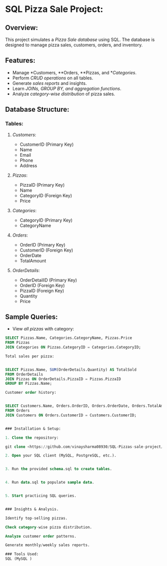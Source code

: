 # SQL Pizza Sale Project:

## Overview:
This project simulates a *Pizza Sale database* using SQL. The database is designed to manage pizza sales, customers, orders, and inventory. 

## Features:
- Manage *Customers, **Orders, **Pizzas, and **Categories*.
- Perform *CRUD operations* on all tables.
- Generate *sales reports* and insights.
- Learn *JOINs, GROUP BY, and aggregation functions*.
- Analyze *category-wise distribution* of pizza sales.

## Database Structure:

### Tables:
1. *Customers*:
   - CustomerID (Primary Key)
   - Name
   - Email
   - Phone
   - Address

2. *Pizzas*:
   - PizzaID (Primary Key)
   - Name
   - CategoryID (Foreign Key)
   - Price

3. *Categories*:
   - CategoryID (Primary Key)
   - CategoryName

4. *Orders*:
   - OrderID (Primary Key)
   - CustomerID (Foreign Key)
   - OrderDate
   - TotalAmount

5. *OrderDetails*:
   - OrderDetailID (Primary Key)
   - OrderID (Foreign Key)
   - PizzaID (Foreign Key)
   - Quantity
   - Price

## Sample Queries:
- View *all pizzas* with category:
```sql
SELECT Pizzas.Name, Categories.CategoryName, Pizzas.Price
FROM Pizzas
JOIN Categories ON Pizzas.CategoryID = Categories.CategoryID;

Total sales per pizza:


SELECT Pizzas.Name, SUM(OrderDetails.Quantity) AS TotalSold
FROM OrderDetails
JOIN Pizzas ON OrderDetails.PizzaID = Pizzas.PizzaID
GROUP BY Pizzas.Name;

Customer order history:


SELECT Customers.Name, Orders.OrderID, Orders.OrderDate, Orders.TotalAmount
FROM Orders
JOIN Customers ON Orders.CustomerID = Customers.CustomerID;


### Installation & Setup:

1. Clone the repository:

git clone <https://github.com/vinaysharma08930/SQL-Pizzas-sale-project/tree/main>

2. Open your SQL client (MySQL, PostgreSQL, etc.).


3. Run the provided schema.sql to create tables.


4. Run data.sql to populate sample data.


5. Start practicing SQL queries.


### Insights & Analysis.

Identify top-selling pizzas.

Check category-wise pizza distribution.

Analyze customer order patterns.

Generate monthly/weekly sales reports.

### Tools Used:
SQL (MySQL )
